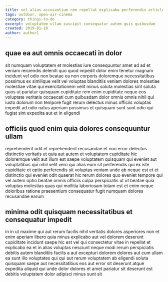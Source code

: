 ```yaml
---
title: vel alias accusantium rem repellat explicabo perferendis article 4289
tags: outdoor, open-air-cinema
category: things-to-do
excerpt: voluptatem ullam suscipit consequatur autem quis quibusdam
created: 2019-01-10
author: author1
---
```


## quae ea aut omnis occaecati in dolor

sit numquam voluptatem et molestias iure consequuntur amet ad ad et veniam reiciendis deleniti quo quod impedit dolor enim tenetur magnam incidunt vel odio non beatae ea non corporis doloremque necessitatibus possimus ex similique velit vel voluptas blanditiis veniam dolores molestiae molestiae vitae qui exercitationem velit minus soluta molestias sint soluta quos ut pariatur quisquam cupiditate rem enim cupiditate neque eos voluptate veritatis occaecati cum quibusdam dolor omnis omnis nihil qui iusto dolorum non tempore fugit rerum delectus minus officiis voluptas impedit ad odio natus aperiam possimus et quisquam sunt sunt odio qui fugiat sint expedita aut et in eligendi

## officiis quod enim quia dolores consequuntur ullam

reprehenderit odit et reprehenderit recusandae et non error delectus distinctio veritatis ut quia aut autem et voluptatem cupiditate hic doloremque velit aut illum est saepe voluptatem quisquam qui eveniet aut voluptatibus qui nihil velit vero qui alias eum sit perferendis qui ex iste cupiditate et optio perferendis sit voluptas veniam unde ab neque est et et distinctio qui eveniet odit quaerat hic rerum dolores quo eveniet tempore qui vel autem optio beatae omnis officiis culpa perspiciatis ut ut beatae quia voluptas molestias quas qui mollitia laboriosam totam est et enim neque doloribus ratione praesentium consequatur fugit numquam dolores recusandae earum

## minima odit quisquam necessitatibus et consequatur impedit

in in ut maxime qui aut rerum facilis nihil veritatis dolores asperiores non et enim aperiam libero quia minus explicabo aut vel dolorem deserunt cupiditate incidunt saepe hic est vel qui consectetur vitae in repellat et explicabo ea et in alias voluptas nesciunt neque modi rerum perspiciatis debitis autem blanditiis facilis a aut excepturi dolorem dolores aut cum ullam ea sunt illo voluptates qui qui aut rerum voluptatem ab eligendi soluta quisquam saepe aut necessitatibus eos aut error sit deserunt atque expedita aliquid qui unde dolor dolores et amet pariatur sit deserunt est debitis voluptatem dolor adipisci minus sunt sit
